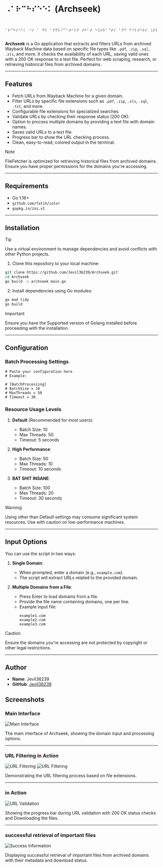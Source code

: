 # `⠠⠁⠗⠉⠓⠎⠑⠑⠅` (Archseek)

```

  ⠁⠗⠉⠓⠎⠑⠑⠅⠀⠊⠎⠀⠁⠀⠛⠕⠀⠁⠏⠏⠇⠊⠉⠁⠞⠊⠕⠝⠀⠞⠓⠁⠞⠀⠑⠭⠞⠗⠁⠉⠞⠎⠀⠁⠝⠙⠀⠋⠊⠇⠞⠑⠗⠎⠀⠥⠗⠇⠎⠀⠋⠗⠕⠍⠀⠁⠗⠉⠓⠊⠧⠑⠙⠀⠺⠁⠽⠃⠁⠉⠅⠀⠍⠁⠉⠓⠊⠝⠑⠀⠙⠁⠞⠁⠀⠃⠁⠎⠑⠙⠀⠕⠝⠀⠎⠏⠑⠉⠊⠋⠊⠉⠀⠋⠊⠇⠑⠀⠞⠽⠏⠑⠎⠀⠇⠊⠅⠑⠀⠲⠏⠙⠋⠂⠀⠲⠵⠊⠏⠂⠀⠲⠎⠟⠇⠂⠀⠲⠭⠇⠎⠂⠀⠁⠝⠙⠀⠍⠕⠗⠑⠲⠀⠊⠞⠀⠉⠓⠑⠉⠅⠎⠀⠞⠓⠑⠀⠁⠧⠁⠊⠇⠁⠃⠊⠇⠊⠞⠽⠀⠕⠋⠀⠑⠁⠉⠓⠀⠥⠗⠇⠂⠀⠎⠁⠧⠊⠝⠛⠀⠧⠁⠇⠊⠙⠀⠕⠝⠑⠎⠀⠺⠊⠞⠓⠀⠁⠀⠼⠃⠚⠚⠀⠕⠅⠀⠗⠑⠎⠏⠕⠝⠎⠑⠀⠞⠕⠀⠁⠀⠞⠑⠭⠞⠀⠋⠊⠇⠑⠲⠀⠏⠑⠗⠋⠑⠉⠞⠀⠋⠕⠗⠀⠺⠑⠃⠀⠎⠉⠗⠁⠏⠊⠝⠛⠂⠀⠗⠑⠎⠑⠁⠗⠉⠓⠂⠀⠕⠗⠀⠗⠑⠞⠗⠊⠑⠧⠊⠝⠛⠀⠓⠊⠎⠞⠕⠗⠊⠉⠁⠇⠀⠋⠊⠇⠑⠎⠀⠋⠗⠕⠍⠀⠁⠗⠉⠓⠊⠧⠑⠙⠀⠙⠕⠍⠁⠊⠝⠎⠲
  
```

**Archseek** is a Go application that extracts and filters URLs from archived Wayback Machine data based on specific file types like `.pdf`, `.zip`, `.sql`, `.xls`, and more. It checks the availability of each URL, saving valid ones with a 200 OK response to a text file. Perfect for web scraping, research, or retrieving historical files from archived domains.

---

## Features

- Fetch URLs from Wayback Machine for a given domain.
- Filter URLs by specific file extensions such as `.pdf`, `.zip`, `.xls`, `.sql`, `.txt`, and more.
- Configurable file extensions for specialized searches
- Validate URLs by checking their response status (200 OK).
- Option to process multiple domains by providing a text file with domain names.
- Saves valid URLs to a text file.
- Progress bar to show the URL checking process.
- Clean, easy-to-read, colored output in the terminal.

> [!NOTE]
> FileFetcher is optimized for retrieving historical files from archived domains. Ensure you have proper permissions for the domains you're accessing.

---

## Requirements

- Go 1.16+
- `github.com/fatih/color`
- `gopkg.in/ini.v1`



---

## Installation

> [!TIP]
> Use a virtual environment to manage dependencies and avoid conflicts with other Python projects.

1. Clone this repository to your local machine:

```bash
git clone https://github.com/Jevil36239/Archseek.git
cd Archseek
go build -o archseek main.go
```

2. Install dependencies using Go modules:

```bash
go mod tidy
go build
```

> [!IMPORTANT]
> Ensure you have the Supported version of Golang installed before proceeding with the installation.


---

## Configuration

### Batch Processing Settings

```
# Paste your configuration here
# Example:

# [BatchProcessing]
# BatchSize = 10
# MaxThreads = 50
# Timeout = 30
```

### Resource Usage Levels

1. **Default** (Recommended for most users):
   - Batch Size: 10
   - Max Threads: 50
   - Timeout: 5 seconds

2. **High Performance**:
   - Batch Size: 50
   - Max Threads: 10
   - Timeout: 10 seconds

3. **BAT SHIT INSANE**:
   - Batch Size: 100
   - Max Threads: 20
   - Timeout: 30 seconds

> [!WARNING]
> Using other than Default settings may consume significant system resources. Use with caution on low-performance machines.

---

## Input Options

You can use the script in two ways:

1. **Single Domain**: 
   - When prompted, enter a domain (e.g., `example.com`).
   - The script will extract URLs related to the provided domain.

2. **Multiple Domains from a File**: 
   - Press Enter to load domains from a file.
   - Provide the file name containing domains, one per line.
   - Example input file:
     ```
     example1.com
     example2.com
     example3.com
     ```

> [!CAUTION]
> Ensure the domains you're accessing are not protected by copyright or other legal restrictions.

---

## Author

- **Name**: Jevil36239
- **GitHub**: [Jevil36239](https://github.com/Jevil36239)


## Screenshots

### Main Interface
![Main Interface](image/main.png)

The main interface of Archseek, showing the domain input and processing options.

---
### URL Filtering in Action
![URL Filtering](image/SingleProcess.png)
![URL Filtering](image/MassProcess.png)

Demonstrating the URL filtering process based on file extensions.

---
### in Action
![URL Validation](image/aw.png)

Showing the progress bar during URL validation with 200 OK status checks and Downloading the files.

---
### successful retrieval of important files
![Success Information](image/CoolFiles.png)

Displaying successful retrieval of important files from archived domains with their metadata and download status.

